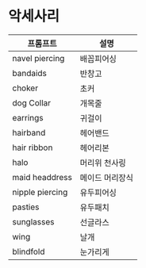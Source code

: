 # 악세사리

| 프롬프트        | 설명            |
| --------------- | --------------- |
| navel piercing  | 배꼽피어싱      |
| bandaids        | 반창고          |
| choker          | 초커            |
| dog Collar      | 개목줄          |
| earrings        | 귀걸이          |
| hairband        | 헤어밴드        |
| hair ribbon     | 헤어리본        |
| halo            | 머리위 천사링   |
| maid headdress  | 메이드 머리장식 |
| nipple piercing | 유두피어싱      |
| pasties         | 유두패치        |
| sunglasses      | 선글라스        |
| wing            | 날개            |
| blindfold       | 눈가리게        |
